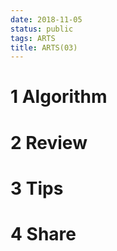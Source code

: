```yaml
---
date: 2018-11-05
status: public
tags: ARTS
title: ARTS(03)
---
```

# 1 Algorithm
# 2 Review 
# 3 Tips
# 4 Share
